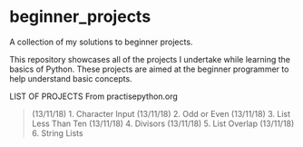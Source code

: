 # beginner_projects
A collection of my solutions to beginner projects.

This repository showcases all of the projects I undertake while learning the basics of Python.
These projects are aimed at the beginner programmer to help understand basic concepts.

LIST OF PROJECTS
From practisepython.org
> (13/11/18) 1. Character Input
> (13/11/18) 2. Odd or Even
> (13/11/18) 3. List Less Than Ten
> (13/11/18) 4. Divisors
> (13/11/18) 5. List Overlap
> (13/11/18) 6. String Lists
